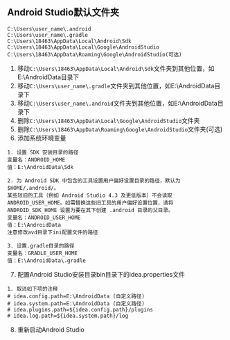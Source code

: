## Android Studio默认文件夹
~~~
C:\Users\user_name\.android
C:\Users\user_name\.gradle
C:\Users\18463\AppData\Local\Android\Sdk
C:\Users\18463\AppData\Local\Google\AndroidStudio
C:\Users\18463\AppData\Roaming\Google\AndroidStudio(可选)
~~~

1. 移动`C:\Users\18463\AppData\Local\Android\Sdk`文件夹到其他位置，如E:\AndroidData目录下
2. 移动`C:\Users\user_name\.gradle`文件夹到其他位置，如E:\AndroidData目录下
3. 移动`C:\Users\user_name\.android`文件夹到其他位置，如E:\AndroidData目录下
4. 删除`C:\Users\18463\AppData\Local\Google\AndroidStudio`文件夹
5. 删除`C:\Users\18463\AppData\Roaming\Google\AndroidStudio`文件夹(可选)
6. 添加系统环境变量
~~~
1. 设置 SDK 安装目录的路径
变量名：ANDROID_HOME
值：E:\AndroidData\Sdk

2. 为 Android SDK 中包含的工具设置用户偏好设置目录的路径，默认为 $HOME/.android/。
某些较旧的工具（例如 Android Studio 4.3 及更低版本）不会读取 ANDROID_USER_HOME。如需替换这些旧工具的用户偏好设置位置，请将 ANDROID_SDK_HOME 设置为要在其下创建 .android 目录的父目录。
变量名：ANDROID_USER_HOME
值：E:\AndroidData
注意修改avd目录下ini配置文件的路径

3. 设置.gradle目录的路径
变量名：GRADLE_USER_HOME
值：E:\AndroidData\.gradle

~~~

7. 配置Android Studio安装目录bin目录下的idea.properties文件
~~~
1. 取消如下项的注释
# idea.config.path=E:\AndroidData (自定义路径)
# idea.system.path=E:\AndroidData (自定义路径)
# idea.plugins.path=${idea.config.path}/plugins
# idea.log.path=${idea.system.path}/log
~~~

8. 重新启动Android Studio